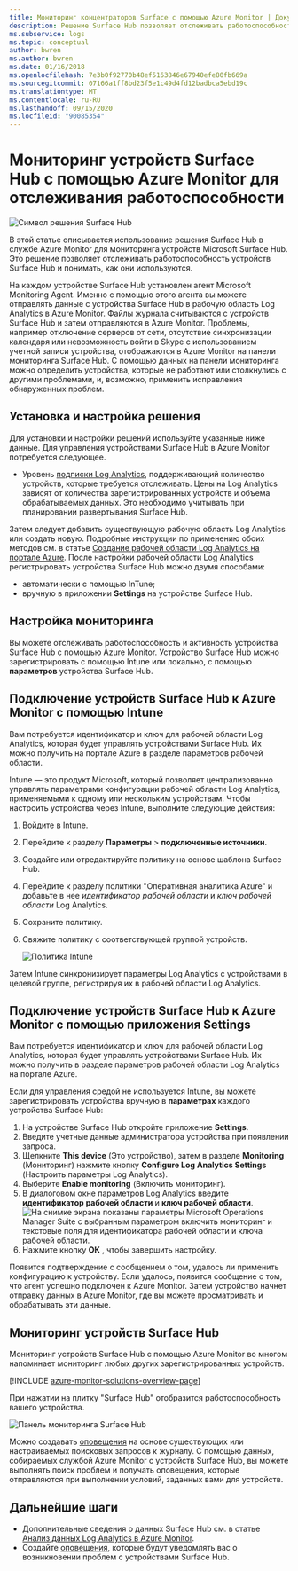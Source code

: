 ```yaml
---
title: Мониторинг концентраторов Surface с помощью Azure Monitor | Документация Майкрософт
description: Решение Surface Hub позволяет отслеживать работоспособность устройств Surface Hub и понимать, как они используются.
ms.subservice: logs
ms.topic: conceptual
author: bwren
ms.author: bwren
ms.date: 01/16/2018
ms.openlocfilehash: 7e3b0f92770b48ef5163846e67940efe80fb669a
ms.sourcegitcommit: 07166a1ff8bd23f5e1c49d4fd12badbca5ebd19c
ms.translationtype: MT
ms.contentlocale: ru-RU
ms.lasthandoff: 09/15/2020
ms.locfileid: "90085354"
---
```

# <a name="monitor-surface-hubs-with-azure-monitor-to-track-their-health"></a>Мониторинг устройств Surface Hub с помощью Azure Monitor для отслеживания работоспособности

![Символ решения Surface Hub](./media/surface-hubs/surface-hub-symbol.png)

В этой статье описывается использование решения Surface Hub в службе Azure Monitor для мониторинга устройств Microsoft Surface Hub. Это решение позволяет отслеживать работоспособность устройств Surface Hub и понимать, как они используются.

На каждом устройстве Surface Hub установлен агент Microsoft Monitoring Agent. Именно с помощью этого агента вы можете отправлять данные с устройства Surface Hub в рабочую область Log Analytics в Azure Monitor. Файлы журнала считываются с устройств Surface Hub и затем отправляются в Azure Monitor. Проблемы, например отключение серверов от сети, отсутствие синхронизации календаря или невозможность войти в Skype с использованием учетной записи устройства, отображаются в Azure Monitor на панели мониторинга Surface Hub. С помощью данных на панели мониторинга можно определить устройства, которые не работают или столкнулись с другими проблемами, и, возможно, применить исправления обнаруженных проблем.

## <a name="install-and-configure-the-solution"></a>Установка и настройка решения
Для установки и настройки решений используйте указанные ниже данные. Для управления устройствами Surface Hub в Azure Monitor потребуется следующее.

* Уровень [подписки Log Analytics](https://azure.microsoft.com/pricing/details/log-analytics/), поддерживающий количество устройств, которые требуется отслеживать. Цены на Log Analytics зависят от количества зарегистрированных устройств и объема обрабатываемых данных. Это необходимо учитывать при планировании развертывания Surface Hub.

Затем следует добавить существующую рабочую область Log Analytics или создать новую. Подробные инструкции по применению обоих методов см. в статье [Создание рабочей области Log Analytics на портале Azure](../learn/quick-create-workspace.md). После настройки рабочей области Log Analytics регистрировать устройства Surface Hub можно двумя способами:

* автоматически с помощью InTune;
* вручную в приложении **Settings** на устройстве Surface Hub.

## <a name="set-up-monitoring"></a>Настройка мониторинга
Вы можете отслеживать работоспособность и активность устройства Surface Hub с помощью Azure Monitor. Устройство Surface Hub можно зарегистрировать с помощью Intune или локально, с помощью **параметров** устройства Surface Hub.

## <a name="connect-surface-hubs-to-azure-monitor-through-intune"></a>Подключение устройств Surface Hub к Azure Monitor с помощью Intune
Вам потребуется идентификатор и ключ для рабочей области Log Analytics, которая будет управлять устройствами Surface Hub. Их можно получить на портале Azure в разделе параметров рабочей области.

Intune — это продукт Microsoft, который позволяет централизованно управлять параметрами конфигурации рабочей области Log Analytics, применяемыми к одному или нескольким устройствам. Чтобы настроить устройства через Intune, выполните следующие действия:

1. Войдите в Intune.
2. Перейдите к разделу **Параметры**  >  **подключенные источники**.
3. Создайте или отредактируйте политику на основе шаблона Surface Hub.
4. Перейдите к разделу политики "Оперативная аналитика Azure" и добавьте в нее *идентификатор рабочей области* и *ключ рабочей области* Log Analytics.
5. Сохраните политику.
6. Свяжите политику с соответствующей группой устройств.

   ![Политика Intune](./media/surface-hubs/intune.png)

Затем Intune синхронизирует параметры Log Analytics с устройствами в целевой группе, регистрируя их в рабочей области Log Analytics.

## <a name="connect-surface-hubs-to-azure-monitor-using-the-settings-app"></a>Подключение устройств Surface Hub к Azure Monitor с помощью приложения Settings
Вам потребуется идентификатор и ключ для рабочей области Log Analytics, которая будет управлять устройствами Surface Hub. Их можно получить в разделе параметров рабочей области Log Analytics на портале Azure.

Если для управления средой не используется Intune, вы можете зарегистрировать устройства вручную в **параметрах** каждого устройства Surface Hub:

1. На устройстве Surface Hub откройте приложение **Settings**.
2. Введите учетные данные администратора устройства при появлении запроса.
3. Щелкните **This device** (Это устройство), затем в разделе **Monitoring** (Мониторинг) нажмите кнопку **Configure Log Analytics Settings** (Настроить параметры Log Analytics).
4. Выберите **Enable monitoring** (Включить мониторинг).
5. В диалоговом окне параметров Log Analytics введите **идентификатор рабочей области** и **ключ рабочей области**.  
   ![На снимке экрана показаны параметры Microsoft Operations Manager Suite с выбранным параметром включить мониторинг и текстовые поля для идентификатора рабочей области и ключа рабочей области.](./media/surface-hubs/settings.png)
6. Нажмите кнопку **ОК** , чтобы завершить настройку.

Появится подтверждение с сообщением о том, удалось ли применить конфигурацию к устройству. Если удалось, появится сообщение о том, что агент успешно подключен к Azure Monitor. Затем устройство начнет отправку данных в Azure Monitor, где вы можете просматривать и обрабатывать эти данные.

## <a name="monitor-surface-hubs"></a>Мониторинг устройств Surface Hub
Мониторинг устройств Surface Hub с помощью Azure Monitor во многом напоминает мониторинг любых других зарегистрированных устройств.

[!INCLUDE [azure-monitor-solutions-overview-page](../../../includes/azure-monitor-solutions-overview-page.md)]

При нажатии на плитку "Surface Hub" отобразится работоспособность вашего устройства.

   ![Панель мониторинга Surface Hub](./media/surface-hubs/surface-hub-dashboard.png)

Можно создавать [оповещения](../platform/alerts-overview.md) на основе существующих или настраиваемых поисковых запросов к журналу. С помощью данных, собираемых службой Azure Monitor с устройств Surface Hub, вы можете выполнять поиск проблем и получать оповещения, которые отправляются при выполнении условий, заданных вами для устройств.

## <a name="next-steps"></a>Дальнейшие шаги
* Дополнительные сведения о данных Surface Hub см. в статье [Анализ данных Log Analytics в Azure Monitor](../log-query/log-query-overview.md).
* Создайте [оповещения](../platform/alerts-overview.md), которые будут уведомлять вас о возникновении проблем с устройствами Surface Hub.
